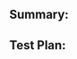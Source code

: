 Summary:
---------

<!-- Thank you for sending the PR!
Help us understand more of your work - you can explain what you did, post a link to an issue etc. Anything helps! -->


Test Plan:
----------

<!-- Help us test your work (**REQUIRED**). If you changed the code, please provide us with instructions of how we can try it out ourselves, so we can confirm it's working. You can also post screenshots/gifts.  -->